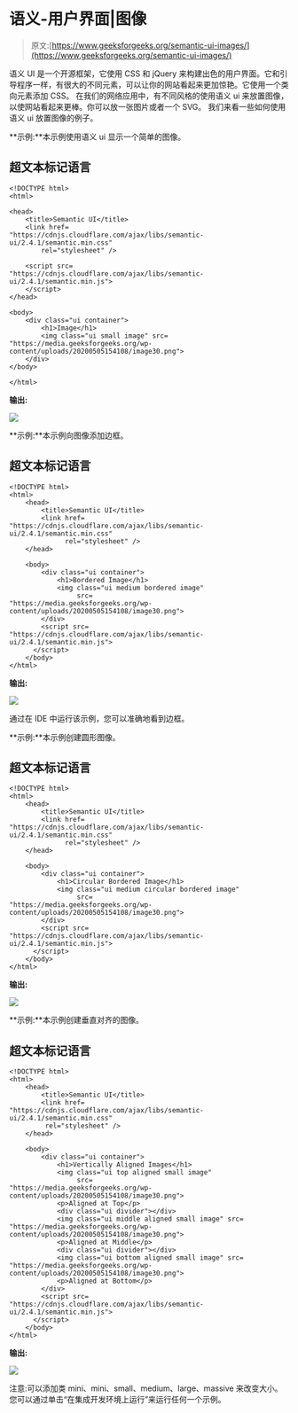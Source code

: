 # 语义-用户界面|图像

> 原文:[https://www.geeksforgeeks.org/semantic-ui-images/](https://www.geeksforgeeks.org/semantic-ui-images/)

语义 UI 是一个开源框架，它使用 CSS 和 jQuery 来构建出色的用户界面。它和引导程序一样，有很大的不同元素，可以让你的网站看起来更加惊艳。它使用一个类向元素添加 CSS。
在我们的网络应用中，有不同风格的使用语义 ui 来放置图像，以使网站看起来更棒。你可以放一张图片或者一个 SVG。
我们来看一些如何使用语义 ui 放置图像的例子。

**示例:**本示例使用语义 ui 显示一个简单的图像。

## 超文本标记语言

```
<!DOCTYPE html>
<html>

<head>
    <title>Semantic UI</title>
    <link href=
"https://cdnjs.cloudflare.com/ajax/libs/semantic-ui/2.4.1/semantic.min.css"
        rel="stylesheet" />

    <script src=
"https://cdnjs.cloudflare.com/ajax/libs/semantic-ui/2.4.1/semantic.min.js">
    </script>
</head>

<body>
    <div class="ui container">
        <h1>Image</h1>
        <img class="ui small image" src=
"https://media.geeksforgeeks.org/wp-content/uploads/20200505154108/image30.png">
    </div>
</body>

</html>
```

**输出:**

![](img/e7d5bdf7bd8b916e4c100a6077535a56.png)

**示例:**本示例向图像添加边框。

## 超文本标记语言

```
<!DOCTYPE html>
<html>
    <head>
        <title>Semantic UI</title>
        <link href=
"https://cdnjs.cloudflare.com/ajax/libs/semantic-ui/2.4.1/semantic.min.css"
              rel="stylesheet" />
    </head>

    <body>
        <div class="ui container">
            <h1>Bordered Image</h1>
            <img class="ui medium bordered image" 
                 src=
"https://media.geeksforgeeks.org/wp-content/uploads/20200505154108/image30.png">
        </div>
        <script src=
"https://cdnjs.cloudflare.com/ajax/libs/semantic-ui/2.4.1/semantic.min.js">
      </script>
    </body>
</html>
```

**输出:**

![](img/a114337f1ef3ae7aa0be5693726af023.png)

通过在 IDE 中运行该示例，您可以准确地看到边框。

**示例:**本示例创建圆形图像。

## 超文本标记语言

```
<!DOCTYPE html>
<html>
    <head>
        <title>Semantic UI</title>
        <link href=
"https://cdnjs.cloudflare.com/ajax/libs/semantic-ui/2.4.1/semantic.min.css" 
              rel="stylesheet" />
    </head>

    <body>
        <div class="ui container">
            <h1>Circular Bordered Image</h1>
            <img class="ui medium circular bordered image" 
                 src=
"https://media.geeksforgeeks.org/wp-content/uploads/20200505154108/image30.png">
        </div>
        <script src=
"https://cdnjs.cloudflare.com/ajax/libs/semantic-ui/2.4.1/semantic.min.js">
      </script>
    </body>
</html>
```

**输出:**

![](img/85b30cfc6cbd25a638f585bd6ec0da53.png)

**示例:**本示例创建垂直对齐的图像。

## 超文本标记语言

```
<!DOCTYPE html>
<html>
    <head>
        <title>Semantic UI</title>
        <link href=
"https://cdnjs.cloudflare.com/ajax/libs/semantic-ui/2.4.1/semantic.min.css" 
         rel="stylesheet" />
    </head>

    <body>
        <div class="ui container">
            <h1>Vertically Aligned Images</h1>
            <img class="ui top aligned small image" 
                 src=
"https://media.geeksforgeeks.org/wp-content/uploads/20200505154108/image30.png">
            <p>Aligned at Top</p>
            <div class="ui divider"></div>
            <img class="ui middle aligned small image" src=
"https://media.geeksforgeeks.org/wp-content/uploads/20200505154108/image30.png">
            <p>Aligned at Middle</p>
            <div class="ui divider"></div>
            <img class="ui bottom aligned small image" src=
"https://media.geeksforgeeks.org/wp-content/uploads/20200505154108/image30.png">
            <p>Aligned at Bottom</p>
        </div>
        <script src=
"https://cdnjs.cloudflare.com/ajax/libs/semantic-ui/2.4.1/semantic.min.js">
      </script>
    </body>
</html>
```

**输出:**

![](img/e21b6ba609df3e68ba272fbf2fdd02f1.png)

注意:可以添加类 mini、mini、small、medium、large、massive 来改变大小。您可以通过单击“在集成开发环境上运行”来运行任何一个示例。